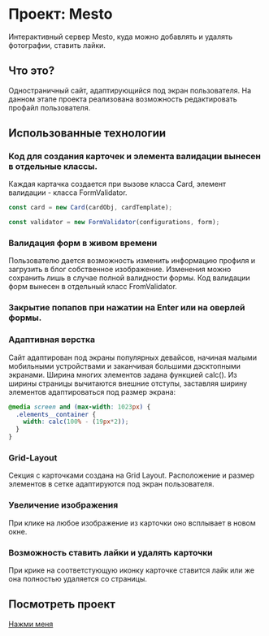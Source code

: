 # Проект: Mesto

Интерактивный сервер Mesto, куда можно добавлять и удалять фотографии, ставить лайки. 

## Что это?

Одностраничный сайт, адаптирующийся под экран пользователя. 
На данном этапе проекта реализована возможность редактировать профайл пользователя.

##  Использованные технологии

### Код для создания карточек и элемента валидации вынесен в отдельные классы.

Каждая картачка создается при вызове класса Card, элемент валидации - класса FormValidator. 

```javaScript
const card = new Card(cardObj, cardTemplate);

const validator = new FormValidator(configurations, form);
```

### Валидация форм в живом времени

Пользователю дается возможность изменить информацию профиля и загрузить в блог собственное изображение.
Изменения можно сохранить лишь в случае полной валидности формы.
Код валидации форм вынесен в отдельный класс FromValidator.

### Закрытие попапов при нажатии на Enter или на оверлей формы.

### Адаптивная верстка

Сайт адаптирован под экраны популярных девайсов, начиная малыми мобильными устройствами и заканчивая большими дэсктопными экранами. 
Ширина многих элементов задана функцией calc(). Из ширины страницы вычитаются внешние отступы, заставляя ширину элементов адаптироваться под размер экрана:

```css
@media screen and (max-width: 1023px) {
  .elements__container {
    width: calc(100% - (19px*2));
  }
}
```

### Grid-Layout

Секция с карточками создана на Grid Layout. 
Расположение и размер элементов в сетке адаптируются под экран пользователя.

### Увеличение изображения

При клике на любое изображение из карточки оно всплывает в новом окне.

### Возможность ставить лайки и удалять карточки

При крике на соответстующую иконку карточке ставится лайк или же она полностью удаляется со страницы.

## Посмотреть проект

[Нажми меня](https://margof94.github.io/mesto/)